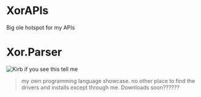 # XorAPIs

Big ole hotspot for my APIs

# Xor.Parser

![Kirb if you see this tell me](https://pls-nerf-brigitte.tk/files/yzuurd.png)

> my own programming language showcase. 
> no other place to find the drivers and installs except through me.
> Downloads soon??????
